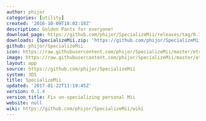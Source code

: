 ```yaml
---
author: phijor
categories: [utility]
created: '2016-10-09T18:02:18Z'
description: Golden Pants for everyone!
download_page: https://github.com/phijor/SpecializeMii/releases/tag/0.1.4
downloads: {SpecializeMii.zip: 'https://github.com/phijor/SpecializeMii/releases/download/0.1.4/SpecializeMii.zip'}
github: phijor/SpecializeMii
icon: https://raw.githubusercontent.com/phijor/SpecializeMii/master/etc/icon.png
image: https://raw.githubusercontent.com/phijor/SpecializeMii/master/etc/banner.png
layout: app
source: https://github.com/phijor/SpecializeMii
system: 3DS
title: SpecializeMii
updated: '2017-01-22T11:19:45Z'
version: 0.1.4
version_title: Fix un-specializing personal Mii
website: null
wiki: https://github.com/phijor/SpecializeMii/wiki
---
```

